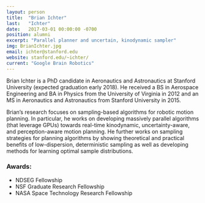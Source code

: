```yaml
---
layout: person
title:  "Brian Ichter"
last:   "Ichter"
date:   2017-03-01 00:00:00 -0700
position: alumni
excerpt: "Parallel planner and uncertain, kinodynamic sampler"
img: BrianIchter.jpg
email: ichter@stanford.edu
website: stanford.edu/~ichter/
current: "Google Brain Robotics"
---
```


Brian Ichter is a PhD candidate in Aeronautics and Astronautics at Stanford University (expected graduation early 2018). He received a BS in Aerospace Engineering and BA in Physics from the University of Virginia in 2012 and an MS in Aeronautics and Astronautics from Stanford University in 2015.

Brian’s research focuses on sampling-based algorithms for robotic motion planning. In particular, he works on developing massively parallel algorithms (that leverage GPUs) towards real-time kinodynamic, uncertainty-aware, and perception-aware motion planning. He further works on sampling strategies for planning algorithms by showing theoretical and practical benefits of low-dispersion, deterministic sampling as well as developing methods for learning optimal sample distributions.

### Awards:
- NDSEG Fellowship
- NSF Graduate Research Fellowship
- NASA Space Technology Research Fellowship